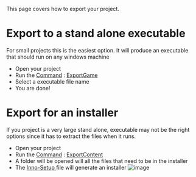 This page covers how to export your project.

 # Export to a stand alone executable
For small projects this is the easiest option. It will produce an executable that should run on any windows machine

 - Open your project
 - Run the [Command](https://github.com/ZilchEngine/ZilchDocs/blob/master/zero_editor_documentation/zeromanual/editor/editorcommands.markdown) : [ExportGame](https://github.com/ZilchEngine/ZilchDocs/blob/master/code_reference/command_reference.markdown#exportgame)
 - Select a executable file name
 - You are done!

 # Export for an installer
If you project is a very large stand alone, executable may not be the right options since it has to extract the files when it runs.

 - Open your project
 - Run the [Command](https://github.com/ZilchEngine/ZilchDocs/blob/master/zero_editor_documentation/zeromanual/editor/editorcommands.markdown) : [ExportContent](https://github.com/ZilchEngine/ZilchDocs/blob/master/code_reference/command_reference.markdown#exportcontent)
 - A folder will be opened will all the files that need to be in the installer
 - The [Inno-Setup ](http://www.jrsoftware.org/isdl.php ) file will generate an installer
   ![image](https://media.githubusercontent.com/media/zeroengineteam/ZeroFiles/master/doc_files/47333.png)
 

 